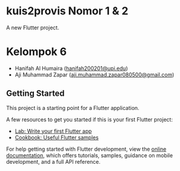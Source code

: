 # kuis2provis Nomor 1 & 2

A new Flutter project.

# Kelompok 6
- Hanifah Al Humaira (hanifah200201@upi.edu) 
- Aji Muhammad Zapar (aji.muhammad.zapar080500@gmail.com)

## Getting Started

This project is a starting point for a Flutter application.

A few resources to get you started if this is your first Flutter project:

- [Lab: Write your first Flutter app](https://docs.flutter.dev/get-started/codelab)
- [Cookbook: Useful Flutter samples](https://docs.flutter.dev/cookbook)

For help getting started with Flutter development, view the
[online documentation](https://docs.flutter.dev/), which offers tutorials,
samples, guidance on mobile development, and a full API reference.

